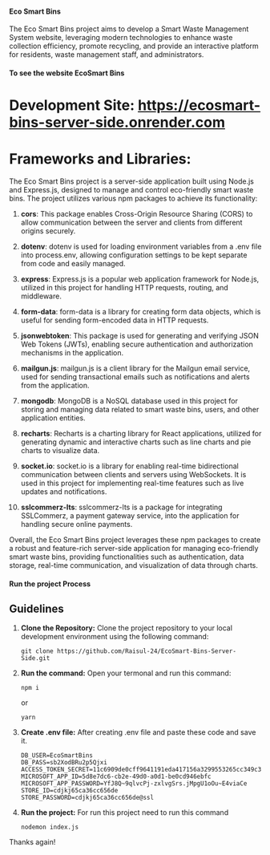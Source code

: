 #### Eco Smart Bins
The Eco Smart Bins project aims to develop a Smart Waste Management System website, leveraging modern technologies to enhance waste collection efficiency, promote recycling, and provide an interactive platform for residents, waste management staff, and administrators.


#### To see the website EcoSmart Bins
# Development Site: https://ecosmart-bins-server-side.onrender.com


# Frameworks and Libraries:
The Eco Smart Bins project is a server-side application built using Node.js and Express.js, designed to manage and control eco-friendly smart waste bins. The project utilizes various npm packages to achieve its functionality:

1. **cors**: This package enables Cross-Origin Resource Sharing (CORS) to allow communication between the server and clients from different origins securely.

2. **dotenv**: dotenv is used for loading environment variables from a .env file into process.env, allowing configuration settings to be kept separate from code and easily managed.

3. **express**: Express.js is a popular web application framework for Node.js, utilized in this project for handling HTTP requests, routing, and middleware.

4. **form-data**: form-data is a library for creating form data objects, which is useful for sending form-encoded data in HTTP requests.

5. **jsonwebtoken**: This package is used for generating and verifying JSON Web Tokens (JWTs), enabling secure authentication and authorization mechanisms in the application.

6. **mailgun.js**: mailgun.js is a client library for the Mailgun email service, used for sending transactional emails such as notifications and alerts from the application.

7. **mongodb**: MongoDB is a NoSQL database used in this project for storing and managing data related to smart waste bins, users, and other application entities.

8. **recharts**: Recharts is a charting library for React applications, utilized for generating dynamic and interactive charts such as line charts and pie charts to visualize data.

9. **socket.io**: socket.io is a library for enabling real-time bidirectional communication between clients and servers using WebSockets. It is used in this project for implementing real-time features such as live updates and notifications.

10. **sslcommerz-lts**: sslcommerz-lts is a package for integrating SSLCommerz, a payment gateway service, into the application for handling secure online payments.

Overall, the Eco Smart Bins project leverages these npm packages to create a robust and feature-rich server-side application for managing eco-friendly smart waste bins, providing functionalities such as authentication, data storage, real-time communication, and visualization of data through charts.

#### Run the project Process

## Guidelines

1. **Clone the Repository:** Clone the project repository to your local development environment using the following command:
   ```
   git clone https://github.com/Raisul-24/EcoSmart-Bins-Server-Side.git
   ```
2. **Run the command:** Open your termonal and run this command:
   ```
   npm i
   ```
   or
   ```
   yarn
   ```
3. **Create .env file:** After creating .env file and paste these code and save it.
   ```
   DB_USER=EcoSmartBins
   DB_PASS=sb2XodBRu2p5Qjxi
   ACCESS_TOKEN_SECRET=11c6909de0cff9641191eda417156a3299553265cc349c3063654241ae26ff6c
   MICROSOFT_APP_ID=5d8e7dc6-cb2e-49d0-a0d1-be0cd946ebfc
   MICROSOFT_APP_PASSWORD=YfJ8Q~9qlvcPj-zxlvgSrs.jMpgU1oOu~E4viaCe
   STORE_ID=cdjkj65ca36cc656de
   STORE_PASSWORD=cdjkj65ca36cc656de@ssl
   ```
4. **Run the project:** For run this project need to run this command
   ```
   nodemon index.js
   ```

<!-- ------------------DEVELOPED BY Team-Unbeaten------------------- -->

Thanks again!

